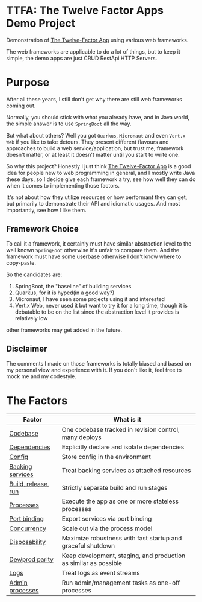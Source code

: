 # TTFA: The Twelve Factor Apps Demo Project

Demonstration of [The Twelve-Factor App](https://12factor.net/codebase) using various web frameworks.

The web frameworks are applicable to do a lot of things, but to keep it simple, the demo apps are just CRUD RestApi HTTP Servers.

# Purpose

After all these years, I still don't get why there are still web frameworks coming out.

Normally, you should stick with what you already have, and in Java world, the simple answer is to use `SpringBoot` all
the way.

But what about others? Well you got `Quarkus`, `Micronaut` and even `Vert.x Web` if you like to take detours.
They present different flavours and approaches to build a web service/application, but trust me,
framework doesn't matter, or at least it doesn't matter until you start to write one.

So why this project? Honestly I just think [The Twelve-Factor App](https://12factor.net/codebase) is a good idea for
people
new to web programming in general, and I mostly write Java these days, so I decide give each framework a try, see how
well
they can do when it comes to implementing those factors.

It's not about how they utilize resources or how performant they can get, but primarily to demonstrate their API and
idiomatic usages.
And most importantly, see how I like them.

## Framework Choice

To call it a framework, it certainly must have similar abstraction level to the well known `SpringBoot` otherwise it's
unfair  to compare them. And the framework must have some userbase otherwise I don't know where to copy-paste.

So the candidates are:

1. SpringBoot, the "baseline" of building services
2. Quarkus, for it is hyped(in a good way?)
3. Micronaut, I have seen some projects using it and interested
4. Vert.x Web, never used it but want to try it for a long time,
   though it is debatable to be on the list since the abstraction level it provides is relatively low

other frameworks may get added in the future.

## Disclaimer

The comments I made on those frameworks is totally biased and based on my personal view and experience with it.
If you don't like it, feel free to mock me and my codestyle.

# The Factors

| Factor                                                        | What is it                                                       |
|---------------------------------------------------------------|------------------------------------------------------------------|
| [Codebase](https://12factor.net/codebase)                     | One codebase tracked in revision control, many deploys           |
| [Dependencies](https://12factor.net/dependencies)             | Explicitly declare and isolate dependencies                      |
| [Config](https://12factor.net/config)                         | Store config in the environment                                  |
| [Backing services](https://12factor.net/backing-services)     | Treat backing services as attached resources                     |
| [Build, release, run](https://12factor.net/build-release-run) | Strictly separate build and run stages                           |
| [Processes](https://12factor.net/processes)                   | Execute the app as one or more stateless processes               |
| [Port binding](https://12factor.net/port-binding)             | Export services via port binding                                 |
| [Concurrency](https://12factor.net/concurrency)               | Scale out via the process model                                  |
| [Disposability](https://12factor.net/disposability)           | Maximize robustness with fast startup and graceful shutdown      |
| [Dev/prod parity](https://12factor.net/dev-prod-parity)       | Keep development, staging, and production as similar as possible |
| [Logs](https://12factor.net/logs)                             | Treat logs as event streams                                      |
| [Admin processes](https://12factor.net/admin-processes)       | Run admin/management tasks as one-off processes                  |

